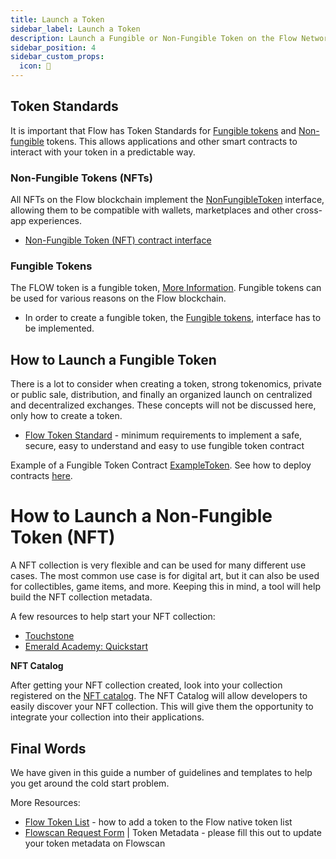 ```yaml
---
title: Launch a Token
sidebar_label: Launch a Token
description: Launch a Fungible or Non-Fungible Token on the Flow Network.
sidebar_position: 4
sidebar_custom_props:
  icon: 📓
---
```


## Token Standards

It is important that Flow has Token Standards for [Fungible tokens](../references/core-contracts/flow-ft/index.md) and [Non-fungible](../references/core-contracts/flow-nft/index.md) tokens. This allows applications and other smart contracts to interact with your token in a predictable way.

### Non-Fungible Tokens (NFTs)

All NFTs on the Flow blockchain implement the [NonFungibleToken](../references/core-contracts/08-non-fungible-token.md) interface, allowing them to be compatible with wallets, marketplaces and other cross-app experiences.

- [Non-Fungible Token (NFT) contract interface](../references/core-contracts/08-non-fungible-token.md)

### Fungible Tokens

The FLOW token is a fungible token, [More Information](../references/core-contracts/flow-token). Fungible tokens can be used for various reasons on the Flow blockchain.

- In order to create a fungible token, the [Fungible tokens](../references/core-contracts/fungible-token), interface has to be implemented.

## How to Launch a Fungible Token

There is a lot to consider when creating a token, strong tokenomics, private or public sale, distribution, and finally an organized launch on centralized and decentralized exchanges. These concepts will not be discussed here, only how to create a token.

- [Flow Token Standard](https://github.com/onflow/flow-ft) - minimum requirements to implement a safe, secure, easy to understand and easy to use fungible token contract

Example of a Fungible Token Contract [ExampleToken](https://github.com/onflow/flow-ft/blob/master/contracts/ExampleToken.cdc). See how to deploy contracts [here](./smart-contracts/deploying.mdx).

# How to Launch a Non-Fungible Token (NFT)

A NFT collection is very flexible and can be used for many different use cases. The most common use case is for digital art, but it can also be used for collectibles, game items, and more. Keeping this in mind, a tool will help build the NFT collection metadata.

A few resources to help start your NFT collection:

- [Touchstone](https://www.touchstone.city/guide/en/welcome)
- [Emerald Academy: Quickstart](https://academy.ecdao.org/en/quickstarts/1-non-fungible-token)

**NFT Catalog**

After getting your NFT collection created, look into your collection registered on the [NFT catalog](../tools/nft-catalog/index.mdx). The NFT Catalog will allow developers to easily discover your NFT collection. This will give them the opportunity to integrate your collection into their applications.

## Final Words

We have given in this guide a number of guidelines and templates to help you get around the cold start problem.

More Resources:

- [Flow Token List](https://github.com/FlowFans/flow-token-list) - how to add a token to the Flow native token list
- [Flowscan Request Form](https://docs.google.com/forms/d/e/1FAIpQLSdMiIkj2goF3Ib7wJHRb-YNvruwBghq1NP1IOfz4p2smIFp0w/viewform) | Token Metadata - please fill this out to update your token metadata on Flowscan
